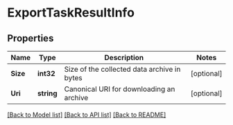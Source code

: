 # ExportTaskResultInfo

## Properties

Name | Type | Description | Notes
------------ | ------------- | ------------- | -------------
**Size** | **int32** | Size of the collected data archive in bytes | [optional] 
**Uri** | **string** | Canonical URI for downloading an archive | [optional] 

[[Back to Model list]](../README.md#documentation-for-models) [[Back to API list]](../README.md#documentation-for-api-endpoints) [[Back to README]](../README.md)


